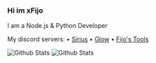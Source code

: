 ### Hi im xFijo
I am a Node.js & Python Developer

My discord servers:
• [Sirius](https://discord.gg/emM7FpBv3d)
• [Glow](https://discord.gg/MGETjxW7Y8)
• [Fijo's Tools]( https://discord.gg/FVaKuDPxHa)

<img src="https://github-readme-stats.vercel.app/api/top-langs/?username=xFijo&layout=compact&theme=highcontrast&count_private=true" alt="Github Stats"/>
<img src="https://github-readme-stats.vercel.app/api?username=xFijo&show_icons=true&theme=dark&count_private=true" alt="Github Stats"/>

